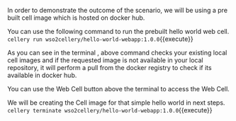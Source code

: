 In order to demonstrate the outcome of the scenario, we will be using a pre built cell image which is hosted on docker hub.

You can use the following command to run the prebuilt hello world web cell.  
`cellery run wso2cellery/hello-world-webapp:1.0.0`{{execute}}

As you can see in the terminal , above command checks your existing local cell images and if the requested image is not available in your local repository, it will perform a pull from the docker registry to check if its available in docker hub.

You can use the Web Cell button above the terminal to access the Web Cell.

We will be creating the Cell image for that simple hello world in next steps.  
`cellery terminate wso2cellery/hello-world-webapp:1.0.0`{{execute}}

